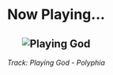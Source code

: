 <div align="center"> 
<h1>Now Playing...</h1>

![Playing God](https://i.scdn.co/image/ab67616d00001e0237b6d1cd53db262a4aea7eb5)
--
_<p>Track: Playing God - Polyphia </p>_
</div>
